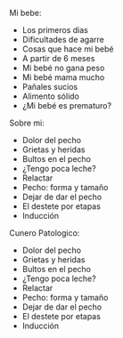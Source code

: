 Mi bebe:
* Los primeros dias
* Dificultades de agarre
* Cosas que hace mi bebé
* A partir de 6 meses
* Mi bebé no gana peso
* Mi bebé mama mucho
* Pañales sucios
* Alimento sólido
* ¿Mi bebé es prematuro?

Sobre mi:
* Dolor del pecho
* Grietas y heridas
* Bultos en el pecho
* ¿Tengo poca leche?
* Relactar
* Pecho: forma y tamaño
* Dejar de dar el pecho
* El destete por etapas
* Inducción

Cunero Patologico:
* Dolor del pecho
* Grietas y heridas
* Bultos en el pecho
* ¿Tengo poca leche?
* Relactar
* Pecho: forma y tamaño
* Dejar de dar el pecho
* El destete por etapas
* Inducción

